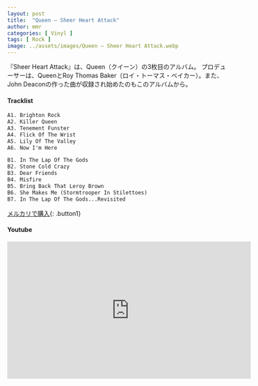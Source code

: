 ```yaml
---
layout: post
title:  "Queen – Sheer Heart Attack"
author: mmr
categories: [ Vinyl ]
tags: [ Rock ]
image: ../assets/images/Queen – Sheer Heart Attack.webp
---
```


『Sheer Heart Attack』は、Queen（クイーン）の3枚目のアルバム。
プロデューサーは、QueenとRoy Thomas Baker（ロイ・トーマス・ベイカー）。また、John Deaconの作った曲が収録され始めたのもこのアルバムから。

#### Tracklist
```md
A1. Brighton Rock
A2. Killer Queen
A3. Tenement Funster
A4. Flick Of The Wrist
A5. Lily Of The Valley
A6. Now I'm Here

B1. In The Lap Of The Gods
B2. Stone Cold Crazy
B3. Dear Friends
B4. Misfire
B5. Bring Back That Leroy Brown
B6. She Makes Me (Stormtrooper In Stilettoes)
B7. In The Lap Of The Gods...Revisited
```

[メルカリで購入](https://jp.mercari.com/item/m74402889880?afid=6142608987){: .button1}

#### Youtube
<iframe width="560" height="315" src="https://www.youtube.com/embed/-4kS_PBbn_0?si=BsjLW1vDg9IGh_h1" title="YouTube video player" frameborder="0" allow="accelerometer; autoplay; clipboard-write; encrypted-media; gyroscope; picture-in-picture; web-share" referrerpolicy="strict-origin-when-cross-origin" allowfullscreen></iframe>